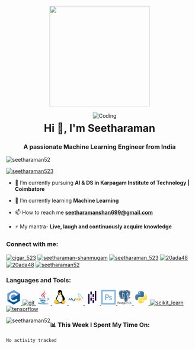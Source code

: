<p align="center"> <img src="https://user-images.githubusercontent.com/97898007/184473979-112f20de-b24d-4b5d-a7b2-8a8dd3d2db8b.gif" width="270" height="270"> </p>
<img align="right" alt="Coding" width="270" src="https://cdn.dribbble.com/users/1162077/screenshots/3848914/programmer.gif">
<h1 align="center">Hi 👋, I'm Seetharaman</h1>
<h3 align="center">A passionate Machine Learning Engineer from India</h3>

<p align="left"> <img src="https://komarev.com/ghpvc/?username=seetharaman52&label=Profile%20views&color=0e75b6&style=flat" alt="seetharaman52" /> </p>

<p align="left"> <a href="https://twitter.com/seetharaman523" target="blank"><img src="https://img.shields.io/twitter/follow/seetharaman523?logo=twitter&style=for-the-badge" alt="seetharaman523" /></a> </p>

- 🔭 I’m currently pursuing **AI & DS in Karpagam Institute of Technology | Coimbatore**

- 🌱 I’m currently learning **Machine Learning**

- 📫 How to reach me **seetharamanshan699@gmail.com**

- ⚡ My mantra- **Live, laugh and continuously acquire knowledge**

<h3 align="left">Connect with me:</h3>
<p align="left">
<a href="https://twitter.com/seetharaman523" target="blank"><img align="center" src="https://raw.githubusercontent.com/rahuldkjain/github-profile-readme-generator/master/src/images/icons/Social/twitter.svg" alt="cigar_523" height="30" width="40" /></a>
<a href="https://linkedin.com/in/seetharaman-shanmugam" target="blank"><img align="center" src="https://raw.githubusercontent.com/rahuldkjain/github-profile-readme-generator/master/src/images/icons/Social/linked-in-alt.svg" alt="seetharaman-shanmugam" height="30" width="40" /></a>
<a href="https://instagram.com/seetharaman_523" target="blank"><img align="center" src="https://raw.githubusercontent.com/rahuldkjain/github-profile-readme-generator/master/src/images/icons/Social/instagram.svg" alt="seetharaman_523" height="30" width="40" /></a>
<a href="https://www.hackerrank.com/20ada48" target="blank"><img align="center" src="https://raw.githubusercontent.com/rahuldkjain/github-profile-readme-generator/master/src/images/icons/Social/hackerrank.svg" alt="20ada48" height="30" width="40" /></a>
<a href="https://auth.geeksforgeeks.org/user/20ada48" target="blank"><img align="center" src="https://raw.githubusercontent.com/rahuldkjain/github-profile-readme-generator/master/src/images/icons/Social/geeks-for-geeks.svg" alt="20ada48" height="30" width="40" /></a>
<a href="https://leetcode.com/seetharaman52/" target="blank"><img align="center" src="https://leetcode.com/static/images/LeetCode_logo_rvs.png" alt="seetharaman52" height="30" width="40"/></a>
</p>
<h3 align="left">Languages and Tools:</h3>
<p align="left"> <a href="https://www.cprogramming.com/" target="_blank" rel="noreferrer"> <img src="https://raw.githubusercontent.com/devicons/devicon/master/icons/c/c-original.svg" alt="c" width="40" height="40"/> </a> <a href="https://git-scm.com/" target="_blank" rel="noreferrer"> <img src="https://www.vectorlogo.zone/logos/git-scm/git-scm-icon.svg" alt="git" width="40" height="40"/> </a> <a href="https://www.java.com" target="_blank" rel="noreferrer"> <img src="https://raw.githubusercontent.com/devicons/devicon/master/icons/java/java-original.svg" alt="java" width="40" height="40"/> </a> <a href="https://www.linux.org/" target="_blank" rel="noreferrer"> <img src="https://raw.githubusercontent.com/devicons/devicon/master/icons/linux/linux-original.svg" alt="linux" width="40" height="40"/> </a> <a href="https://www.mysql.com/" target="_blank" rel="noreferrer"> <img src="https://raw.githubusercontent.com/devicons/devicon/master/icons/mysql/mysql-original-wordmark.svg" alt="mysql" width="40" height="40"/> </a> <a href="https://pandas.pydata.org/" target="_blank" rel="noreferrer"> <img src="https://raw.githubusercontent.com/devicons/devicon/2ae2a900d2f041da66e950e4d48052658d850630/icons/pandas/pandas-original.svg" alt="pandas" width="40" height="40"/> </a> <a href="https://www.photoshop.com/en" target="_blank" rel="noreferrer"> <img src="https://raw.githubusercontent.com/devicons/devicon/master/icons/photoshop/photoshop-line.svg" alt="photoshop" width="40" height="40"/> </a> <a href="https://www.postgresql.org" target="_blank" rel="noreferrer"> <img src="https://raw.githubusercontent.com/devicons/devicon/master/icons/postgresql/postgresql-original-wordmark.svg" alt="postgresql" width="40" height="40"/> </a> <a href="https://www.python.org" target="_blank" rel="noreferrer"> <img src="https://raw.githubusercontent.com/devicons/devicon/master/icons/python/python-original.svg" alt="python" width="40" height="40"/> </a> <a href="https://scikit-learn.org/" target="_blank" rel="noreferrer"> <img src="https://upload.wikimedia.org/wikipedia/commons/0/05/Scikit_learn_logo_small.svg" alt="scikit_learn" width="40" height="40"/> </a> <a href="https://www.tensorflow.org" target="_blank" rel="noreferrer"> <img src="https://www.vectorlogo.zone/logos/tensorflow/tensorflow-icon.svg" alt="tensorflow" width="40" height="40"/> </a> </p>

<p><img align="left" src="https://github-readme-stats.vercel.app/api/top-langs?username=seetharaman52&show_icons=true&locale=en&layout=compact" alt="seetharaman52" /></p>

<h3>📊 This Week I Spent My Time On:</h3>
<!-- <img align='bottom' src="https://github-readme-stats.vercel.app/api?username=seetharaman52&show_icons=true&theme=merko&layout=compact&bg_color=00000000", width="500" height="300"> --> 


<!--START_SECTION:waka-->

```txt
No activity tracked
```

<!--END_SECTION:waka-->
